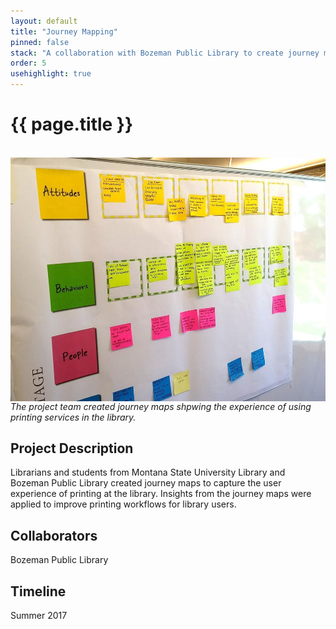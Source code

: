 ```yaml
---
layout: default
title: "Journey Mapping"
pinned: false
stack: "A collaboration with Bozeman Public Library to create journey maps for library printing services" 
order: 5
usehighlight: true
---
```



# {{ page.title }}

<br>

<img style="display: block;" class="img-fluid" src="/assets/img/journey-mapping.jpg" alt="a journey map">
<em>The project team created journey maps shpwing the experience of using printing services in the library.</em>

## Project Description
Librarians and students from Montana State University Library and Bozeman Public Library created journey maps to capture the user experience of printing at the library. Insights from the journey maps were applied to improve printing workflows for library users.

## Collaborators
Bozeman Public Library

## Timeline
Summer 2017
